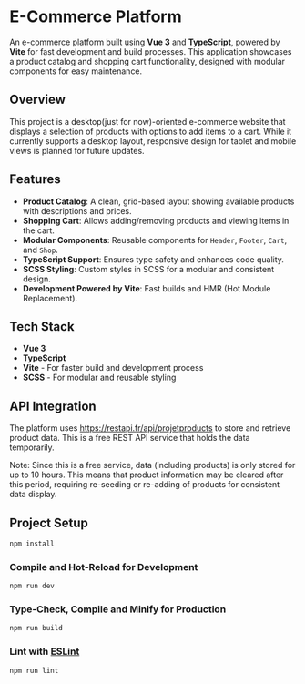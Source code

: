 # E-Commerce Platform

An e-commerce platform built using **Vue 3** and **TypeScript**, powered by **Vite** for fast development and build processes. This application showcases a product catalog and shopping cart functionality, designed with modular components for easy maintenance.

## Overview

This project is a desktop(just for now)-oriented e-commerce website that displays a selection of products with options to add items to a cart. While it currently supports a desktop layout, responsive design for tablet and mobile views is planned for future updates.

## Features

- **Product Catalog**: A clean, grid-based layout showing available products with descriptions and prices.
- **Shopping Cart**: Allows adding/removing products and viewing items in the cart.
- **Modular Components**: Reusable components for `Header`, `Footer`, `Cart`, and `Shop`.
- **TypeScript Support**: Ensures type safety and enhances code quality.
- **SCSS Styling**: Custom styles in SCSS for a modular and consistent design.
- **Development Powered by Vite**: Fast builds and HMR (Hot Module Replacement).

## Tech Stack

- **Vue 3**
- **TypeScript**
- **Vite** - For faster build and development process
- **SCSS** - For modular and reusable styling

## API Integration

The platform uses https://restapi.fr/api/projetproducts to store and retrieve product data. This is a free REST API service that holds the data temporarily.

Note: Since this is a free service, data (including products) is only stored for up to 10 hours. This means that product information may be cleared after this period, requiring re-seeding or re-adding of products for consistent data display.

## Project Setup

```sh
npm install
```

### Compile and Hot-Reload for Development

```sh
npm run dev
```

### Type-Check, Compile and Minify for Production

```sh
npm run build
```

### Lint with [ESLint](https://eslint.org/)

```sh
npm run lint
```
